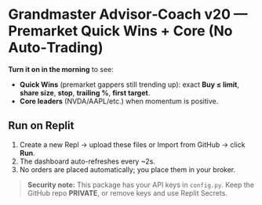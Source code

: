 # Grandmaster Advisor‑Coach v20 — Premarket Quick Wins + Core (No Auto‑Trading)

**Turn it on in the morning** to see:
- **Quick Wins** (premarket gappers still trending up): exact **Buy ≤ limit**, **share size**, **stop**, **trailing %**, **first target**.
- **Core leaders** (NVDA/AAPL/etc.) when momentum is positive.

## Run on Replit
1) Create a new Repl → upload these files or Import from GitHub → click **Run**.
2) The dashboard auto-refreshes every ~2s.
3) No orders are placed automatically; you place them in your broker.

> **Security note:** This package has your API keys in `config.py`. Keep the GitHub repo **PRIVATE**, or remove keys and use Replit Secrets.
